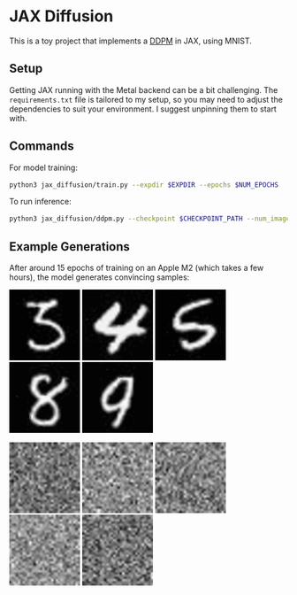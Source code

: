 # JAX Diffusion

This is a toy project that implements a [DDPM](https://arxiv.org/pdf/2006.11239) in JAX, using MNIST.

## Setup

Getting JAX running with the Metal backend can be a bit challenging. The `requirements.txt` file is tailored to my setup, so you may need to adjust the dependencies to suit your environment. I suggest unpinning them to start with.

## Commands

For model training:

```bash
python3 jax_diffusion/train.py --expdir $EXPDIR --epochs $NUM_EPOCHS 
```

To run inference:

```bash
python3 jax_diffusion/ddpm.py --checkpoint $CHECKPOINT_PATH --num_images $NUM_IMAGES
```

## Example Generations

After around 15 epochs of training on an Apple M2 (which takes a few hours), the model generates convincing samples:

![](/assets/output_3.jpg)
![](/assets/output_4.jpg)
![](/assets/output_5.jpg)
![](/assets/output_8.jpg)
![](/assets/output_9.jpg)

![](/assets/output_3.gif)
![](/assets/output_4.gif)
![](/assets/output_5.gif)
![](/assets/output_8.gif)
![](/assets/output_9.gif)
